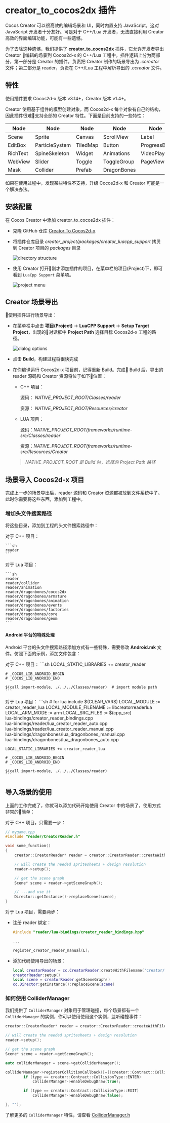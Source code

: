 # creator_to_cocos2dx 插件

Cocos Creator 可以很高效的编辑场景和 UI，同时内置支持 JavaScript，这对 JavaScript 开发者十分友好。可是对于 C++/Lua 开发者，无法直接利用 Creator 高效的界面编辑功能，可能有一些遗憾。

为了去除这种遗憾，我们提供了 __creator_to_cocos2dx__ 插件，它允许开发者导出 Creator 编辑的场景到 Cocos2d-x 的 C++/Lua 工程中。插件逻辑上分为两部分，第一部分是 Creator 的插件，负责把 Creator 制作的场景导出为 _.ccreator_ 文件；第二部分是 reader，负责在 C++/Lua 工程中解析导出的 _.ccreator_ 文件。

## 特性

使用插件要求 Cocos2d-x 版本 v3.14+，Creator 版本 v1.4+。

Creator 使用基于组件的模型创建对象，而 Cocos2d-x 每个对象有自己的结构，因此插件很难支持全部的 Creator 特性。下面是目前支持的一些特性：

Node | Node | Node | Node | Node
--- | --- | --- | --- | ---
Scene | Sprite | Canvas | ScrollView | Label
EditBox | ParticleSystem | TiledMap | Button | ProgressBar
RichText | SpineSkeleton | Widget | Animations | VideoPlayer
WebView | Slider | Toggle | ToggleGroup | PageView
Mask | Collider | Prefab | DragonBones

如果在使用过程中，发现某些特性不支持，升级 Cocos2d-x 和 Creator 可能是一个解决办法。

## 安装配置

在 Cocos Creator 中添加 creator_to_cocos2dx 插件：

* 克隆 GitHub 仓库 [Creator To Cocos2d-x](https://github.com/cocos2d/creator_to_cocos2dx).
* 将插件仓库目录 _creator_project/packages/creator_luacpp_support_ 拷贝到 Creator 项目的 _packages_ 目录

    ![](../../en/editors_and_tools/creator_to_cocos2dx-img/folder_structure.png "directory structure")

* 使用 Creator 打开刚才添加插件的项目，在菜单栏的项目(Project)下，即可看到 `LuaCpp Support` 菜单项。

    ![](../../en/editors_and_tools/creator_to_cocos2dx-img/project_menu.png "project menu")

## Creator 场景导出

使用插件进行场景导出：

* 在菜单栏中点击 __项目(Project)__ -> __LuaCPP Support__ -> __Setup Target Project__，出现的对话框中 __Project Path__ 选择目标 Cocos2d-x 工程的路径。

    ![](../../en/editors_and_tools/creator_to_cocos2dx-img/dialog_options.png "dialog options")

* 点击 __Build__，构建过程将很快完成

* 在你编译运行 Cocos2d-x 项目前，记得重新 Build。完成 Build 后，导出的 reader 源码和 Creator 资源将位于如下位置：

  * C++ 项目：

    源码： _NATIVE_PROJECT_ROOT/Classes/reader_

    资源： _NATIVE_PROJECT_ROOT/Resources/creator_

  * LUA 项目：

    源码：_NATIVE_PROJECT_ROOT/frameworks/runtime-src/Classes/reader_

    资源：_NATIVE_PROJECT_ROOT/frameworks/runtime-src/Resources/Creator_

  > _NATIVE_PROJECT_ROOT 是 Build 时，选择的 Project Path 路径_

## 场景导入 Cocos2d-x 项目

完成上一步的场景导出后，reader 源码和 Creator 资源都被放到文件系统中了。此时你需要将这些东西，添加到工程中。

### 增加头文件搜索路径

将这些目录，添加到工程的头文件搜索路径中：

  对于 C++ 项目：

    ```sh
    reader
    ```

  对于 Lua 项目：

    ```sh
    reader
    reader/collider
    reader/animation
    reader/dragonbones/cocos2dx
    reader/dragonbones/armature
    reader/dragonbones/animation
    reader/dragonbones/events
    reader/dragonbones/factories
    reader/dragonbones/core
    reader/dragonbones/geom
    ```

#### Android 平台的特殊处理

Android 平台的头文件搜索路径添加方式有一些特殊，需要修改 __Android.mk__ 文件。仿照下面的示例，添加文件包含：

  对于 C++ 项目：
    ```sh
    LOCAL_STATIC_LIBRARIES += creator_reader

    # _COCOS_LIB_ANDROID_BEGIN
    # _COCOS_LIB_ANDROID_END

    $(call import-module, ./../../Classes/reader)  # import module path
    ```

  对于 Lua 项目：
    ```sh
    # for lua
    include $(CLEAR_VARS)
    LOCAL_MODULE := creator_reader_lua
    LOCAL_MODULE_FILENAME := libcreatorreaderlua
    LOCAL_ARM_MODE := arm
    LOCAL_SRC_FILES := $(cpp_src) \
    lua-bindings/creator_reader_bindings.cpp \
    lua-bindings/reader/lua_creator_reader_auto.cpp \
    lua-bindings/reader/lua_creator_reader_manual.cpp \
    lua-bindings/dragonbones/lua_dragonbones_manual.cpp \
    lua-bindings/dragonbones/lua_dragonbones_auto.cpp

    LOCAL_STATIC_LIBRARIES += creator_reader_lua

    # _COCOS_LIB_ANDROID_BEGIN
    # _COCOS_LIB_ANDROID_END

    $(call import-module, ./../../Classes/reader)
    ```

## 导入场景的使用

上面的工作完成了，你就可以添加代码开始使用 Creator 中的场景了，使用方式非常的简单：

对于 C++ 项目，只需要一步：

```cpp
// mygame.cpp
#include "reader/CreatorReader.h"

void some_function()
{
    creator::CreatorReader* reader = creator::CreatorReader::createWithFilename("creator/CreatorSprites.ccreator");

    // will create the needed spritesheets + design resolution
    reader->setup();

    // get the scene graph
    Scene* scene = reader->getSceneGraph();

    // ...and use it
    Director::getInstance()->replaceScene(scene);
}
```

对于 Lua 项目，需要两步：

* 注册 reader 绑定：

    ```cpp
    #include "reader/lua-bindings/creator_reader_bindings.hpp"

    ...

    register_creator_reader_manual(L);
    ```

* 添加代码使用导出的场景：

    ```lua
    local creatorReader = cc.CreatorReader:createWithFilename('creator/CreatorSprites.ccreator')
    creatorReader:setup()
    local scene = creatorReader:getSceneGraph()
    cc.Director:getInstance():replaceScene(scene)
    ```

### 如何使用 ColliderManager

我们提供了 `ColliderManager` 对象用于管理碰撞，每个场景都有一个 `ColliderManager` 的实例，你可以使用使用这个实例，监听碰撞事件：

```c++
creator::CreatorReader* reader = creator::CreatorReader::createWithFilename("creator/CreatorSprites.ccreator");

// will create the needed spritesheets + design resolution
reader->setup();

// get the scene graph
Scene* scene = reader->getSceneGraph();

auto colliderManager = scene->getColliderManager();

colliderManager->registerCollitionCallback([=](creator::Contract::CollisionType type, creator::Collider* collider1, creator::Collider* collider2) {
        if (type == creator::Contract::CollisionType::ENTER)
            colliderManager->enableDebugDraw(true);

        if (type == creator::Contract::CollisionType::EXIT)
            colliderManager->enableDebugDraw(false);

}, "");
```

了解更多的 `ColliderManager` 特性，请查看 [ColliderManager.h](https://github.com/cocos2d/creator_to_cocos2dx/tree/master/creator_project/packages/creator-luacpp-support/reader/collider/ColliderManager.h)